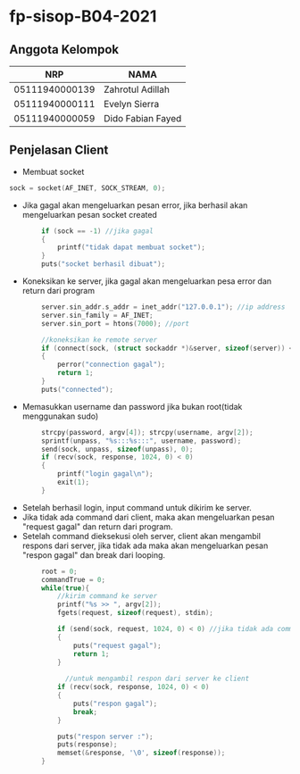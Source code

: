 # fp-sisop-B04-2021 #
## Anggota Kelompok ##

NRP | NAMA
------------- | -------------
05111940000139  | Zahrotul Adillah
05111940000111  | Evelyn Sierra
05111940000059  | Dido Fabian Fayed

## Penjelasan Client ##
- Membuat socket
```c
sock = socket(AF_INET, SOCK_STREAM, 0);
```
- Jika gagal akan mengeluarkan pesan error, jika berhasil akan mengeluarkan pesan socket created
```c
        if (sock == -1) //jika gagal
        {
            printf("tidak dapat membuat socket");
        }
        puts("socket berhasil dibuat");
```
- Koneksikan ke server, jika gagal akan mengeluarkan pesa error dan return dari program
```c
        server.sin_addr.s_addr = inet_addr("127.0.0.1"); //ip address
        server.sin_family = AF_INET;
        server.sin_port = htons(7000); //port

        //koneksikan ke remote server
        if (connect(sock, (struct sockaddr *)&server, sizeof(server)) < 0)
        {
            perror("connection gagal");
            return 1;
        }
        puts("connected");
```
- Memasukkan username dan password jika bukan root(tidak menggunakan sudo)
```c
        strcpy(password, argv[4]); strcpy(username, argv[2]); 
        sprintf(unpass, "%s:::%s:::", username, password);
        send(sock, unpass, sizeof(unpass), 0);
        if (recv(sock, response, 1024, 0) < 0)
        {
            printf("login gagal\n");
            exit(1);
        }
```
- Setelah berhasil login, input command untuk dikirim ke server. 
- Jika tidak ada command dari client, maka akan mengeluarkan pesan "request gagal" dan return dari program.
- Setelah command dieksekusi oleh server, client akan mengambil respons dari server, jika tidak ada maka akan mengeluarkan pesan "respon gagal" dan break dari looping.
```c
        root = 0;
        commandTrue = 0;
        while(true){
            //kirim command ke server
            printf("%s >> ", argv[2]);
            fgets(request, sizeof(request), stdin);

            if (send(sock, request, 1024, 0) < 0) //jika tidak ada command
            {
                puts("request gagal");
                return 1;
            }
	     
	          //untuk mengambil respon dari server ke client
            if (recv(sock, response, 1024, 0) < 0)
            {
                puts("respon gagal");
                break;
            }

            puts("respon server :");
            puts(response);
            memset(&response, '\0', sizeof(response));
        }
```


